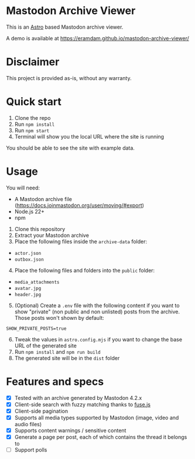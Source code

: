 # Mastodon Archive Viewer

This is an [Astro](https://astro.build) based Mastodon archive viewer.

A demo is available at https://eramdam.github.io/mastodon-archive-viewer/

# Disclaimer

This project is provided as-is, without any warranty.

# Quick start

1. Clone the repo
2. Run `npm install`
3. Run `npm start`
4. Terminal will show you the local URL where the site is running

You should be able to see the site with example data.

# Usage

You will need:

- A Mastodon archive file (https://docs.joinmastodon.org/user/moving/#export)
- Node.js 22+
- npm

1. Clone this repository
2. Extract your Mastodon archive
3. Place the following files inside the `archive-data` folder:

- `actor.json`
- `outbox.json`

4. Place the following files and folders into the `public` folder:

- `media_attachments`
- `avatar.jpg`
- `header.jpg`

5. (Optional) Create a `.env` file with the following content if you want to show "private" (non public and non unlisted) posts from the archive. Those posts won't shown by default:

```
SHOW_PRIVATE_POSTS=true
```

6. Tweak the values in `astro.config.mjs` if you want to change the base URL of the generated site
7. Run `npm install` and `npm run build`
8. The generated site will be in the `dist` folder

# Features and specs

- [x] Tested with an archive generated by Mastodon 4.2.x
- [x] Client-side search with fuzzy matching thanks to [fuse.js](https://fusejs.io/)
- [x] Client-side pagination
- [x] Supports all media types supported by Mastodon (image, video and audio files)
- [x] Supports content warnings / sensitive content
- [x] Generate a page per post, each of which contains the thread it belongs to
- [ ] Support polls
